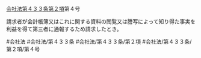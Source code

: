 [会社法第４３３条第２項](会社法＿＿＿＿第４３３条第２項)第４号

請求者が会計帳簿又はこれに関する資料の閲覧又は謄写によって知り得た事実を利益を得て第三者に通報するため請求したとき。


#会社法
#会社法/第４３３条
#会社法/第４３３条/第２項
#会社法/第４３３条/第２項/第４号
